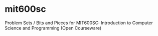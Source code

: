 mit600sc
========

Problem Sets / Bits and Pieces for MIT600SC: Introduction to Computer Science and Programming (Open Courseware)
